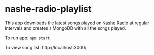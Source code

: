 # nashe-radio-playlist

This app downloads the latest songs played on [Nashe Radio](http://www.nashe.ru/) at regular intervals and creates a MongoDB with all the songs played.

To run app: `npm start`

To view song list: http://localhost:3000/
